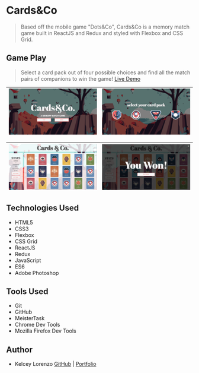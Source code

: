 # Cards&Co

> Based off the mobile game "Dots&Co", Cards&Co is a memory match game built in ReactJS and Redux and styled with Flexbox and CSS Grid.

## Game Play

> Select a card pack out of four possible choices and find all the match pairs of companions to win the game!
> [Live Demo](https://cardsandco.kelceylorenzo.com)

| ![Landing Page](src/assets/images/cardsandco-1.png) | ![Select Card Pack](src/assets/images/cardsandco-2.png) |
| :-------------------------------------------------: | :-----------------------------------------------------: |


| ![Main Game Page](src/assets/images/cardsandco-3.png) | ![Win Modal](src/assets/images/cardsandco-4.png) |
| :---------------------------------------------------: | :----------------------------------------------: |


## Technologies Used

*   HTML5
*   CSS3
*   Flexbox
*   CSS Grid
*   ReactJS
*   Redux
*   JavaScript
*   ES6
*   Adobe Photoshop

## Tools Used

*   Git
*   GitHub
*   MeisterTask
*   Chrome Dev Tools
*   Mozilla Firefox Dev Tools

## Author

*   Kelcey Lorenzo [GitHub](https://github.com/m13kelore) | [Portfolio](https://kelceylorenzo.com/)
